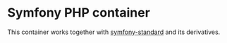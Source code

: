# Symfony PHP container

This container works together with [symfony-standard](https://github.com/webplates/symfony-standard) and its derivatives.
